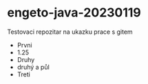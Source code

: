 # engeto-java-20230119
Testovaci repozitar na ukazku prace s gitem

- Prvni
- 1.25
- Druhy
- druhý a půl
- Treti
